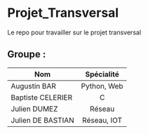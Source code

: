 # Projet_Transversal
Le repo pour travailler sur le projet transversal

## Groupe :

| Nom               | Spécialité |
|-------------------|:----------:|
|Augustin BAR       | Python, Web|
|Baptiste CELERIER  | C          |
|Julien DUMEZ       | Réseau     |
|Julien DE BASTIAN  | Réseau, IOT|
